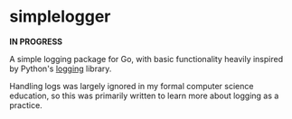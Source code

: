 # simplelogger
**IN PROGRESS**

A simple logging package for Go, with basic functionality heavily inspired by Python's [logging](https://docs.python.org/3/library/logging.html) library.

Handling logs was largely ignored in my formal computer science education, so this was primarily written to learn more about logging as a practice. 

